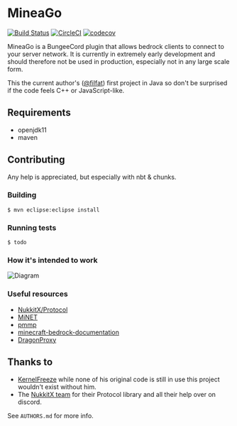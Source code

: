 # MineaGo
[![Build Status](https://travis-ci.org/filfat/MineiaGo.svg?branch=master)](https://travis-ci.org/filfat/MineiaGo) [![CircleCI](https://circleci.com/gh/filfat/MineiaGo/tree/master.svg?style=svg)](https://circleci.com/gh/filfat/MineiaGo/tree/master) [![codecov](https://codecov.io/gh/filfat/MineiaGo/branch/master/graph/badge.svg)](https://codecov.io/gh/filfat/MineiaGo)

MineaGo is a BungeeCord plugin that allows bedrock clients to connect to your server network. It is currently in extremely early development and should therefore not be used in production, especially not in any large scale form.

This the current author's ([@filfat](https://github.com/filfat)) first project in Java so don't be surprised if the code feels C++ or JavaScript-like.

## Requirements
* openjdk11
* maven

## Contributing
Any help is appreciated, but especially with nbt & chunks.

### Building
```$ mvn eclipse:eclipse install```

### Running tests
```$ todo```

### How it's intended to work
![Diagram](https://imgur.com/0NwkI8H.png)

### Useful resources
* [NukkitX/Protocol](https://github.com/NukkitX/Protocol)
* [MiNET](https://github.com/NiclasOlofsson/MiNET/blob/master/src/MiNET/MiNET/Net/MCPE%20Protocol%20Documentation.md)
* [pmmp](https://github.com/pmmp/PocketMine-MP/blob/master/src/pocketmine/network/mcpe/protocol/ProtocolInfo.php)
* [minecraft-bedrock-documentation](https://github.com/MisteFr/minecraft-bedrock-documentation)
* [DragonProxy](https://github.com/DragonetMC/DragonProxy)

## Thanks to
* [KernelFreeze](https://github.com/KernelFreeze) while none of his original code is still in use this project wouldn't exist without him.
* The [NukkitX team](https://github.com/NukkitX/) for their Protocol library and all their help over on discord. 

See ```AUTHORS.md``` for more info.
